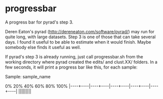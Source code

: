 # progressbar

A progress bar for pyrad's step 3.

Deren Eaton's pyrad (http://dereneaton.com/software/pyrad/) may run for quite long,
with large datasets. Step 3 is one of those that can take several days. I found it
useful to be able to estimate when it would finish. Maybe somebody else finds it
useful as well.

If pyrad's step 3 is already running, just call progressbar.sh from the working
directory where pyrad created the edits/ and clust.XX/ folders. In a few seconds,
it will print a progress bar like this, for each sample:

 Sample: sample_name
 
 0%       20%       40%       60%       80%      100%
 |----+----|----+----|----+----|----+----|----+----|
 |||||||||


